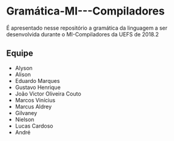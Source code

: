 # Gramática-MI---Compiladores

É apresentado nesse repositório a gramática da linguagem a ser desenvolvida durante o MI-Compiladores da UEFS de 2018.2

## Equipe
* Alyson
* Alison
* Eduardo Marques
* Gustavo Henrique
* João Victor Oliveira Couto
* Marcos Vinícius
* Marcus Aldrey
* Gilvaney
* Nielson
* Lucas Cardoso
* André

